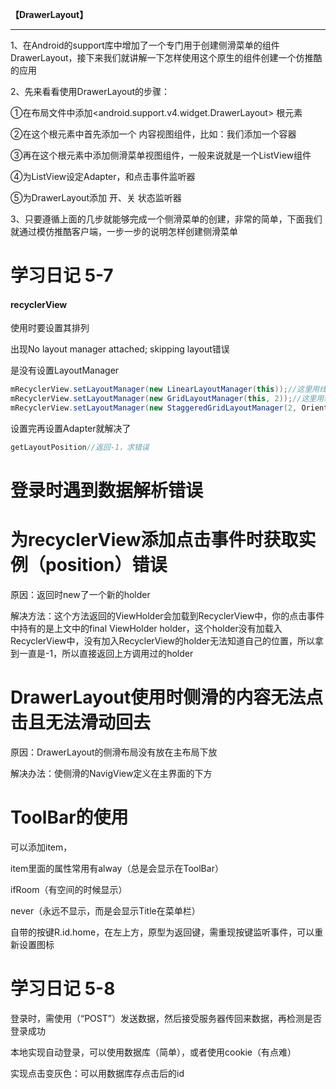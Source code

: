**【DrawerLayout】**

------

1、在Android的support库中增加了一个专门用于创建侧滑菜单的组件DrawerLayout，接下来我们就讲解一下怎样使用这个原生的组件创建一个仿推酷的应用

2、先来看看使用DrawerLayout的步骤：

①在布局文件中添加<android.support.v4.widget.DrawerLayout> 根元素

②在这个根元素中首先添加一个 内容视图组件，比如：我们添加一个<FrameLayout>容器

③再在这个根元素中添加侧滑菜单视图组件，一般来说就是一个ListView组件

④为ListView设定Adapter，和点击事件监听器

⑤为DrawerLayout添加 开、关 状态监听器

3、只要遵循上面的几步就能够完成一个侧滑菜单的创建，非常的简单，下面我们就通过模仿推酷客户端，一步一步的说明怎样创建侧滑菜单

# 学习日记 5-7

#### recyclerView

使用时要设置其排列

出现No layout manager attached; skipping layout错误

是没有设置LayoutManager

```java
mRecyclerView.setLayoutManager(new LinearLayoutManager(this));//这里用线性显示 类似于listview
mRecyclerView.setLayoutManager(new GridLayoutManager(this, 2));//这里用线性宫格显示 类似于gridview
mRecyclerView.setLayoutManager(new StaggeredGridLayoutManager(2, OrientationHelper.VERTICAL));//这里用线性宫格显示 类似于瀑布流
```

设置完再设置Adapter就解决了

```java
getLayoutPosition//返回-1，求错误
```

# 登录时遇到数据解析错误

# 为recyclerView添加点击事件时获取实例（position）错误

原因：返回时new了一个新的holder

解决方法：这个方法返回的ViewHolder会加载到RecyclerView中，你的点击事件中持有的是上文中的final ViewHolder holder，这个holder没有加载入RecyclerView中，没有加入RecyclerView的holder无法知道自己的位置，所以拿到一直是-1，所以直接返回上方调用过的holder

# DrawerLayout使用时侧滑的内容无法点击且无法滑动回去

原因：DrawerLayout的侧滑布局没有放在主布局下放

解决办法：使侧滑的NavigView定义在主界面的下方

# ToolBar的使用

可以添加item，

item里面的属性常用有alway（总是会显示在ToolBar）

ifRoom（有空间的时候显示）

never（永远不显示，而是会显示Title在菜单栏）

自带的按键R.id.home，在左上方，原型为返回键，需重现按键监听事件，可以重新设置图标

# 学习日记 5-8

登录时，需使用（“POST”）发送数据，然后接受服务器传回来数据，再检测是否登录成功

本地实现自动登录，可以使用数据库（简单），或者使用cookie（有点难）

实现点击变灰色：可以用数据库存点击后的id

